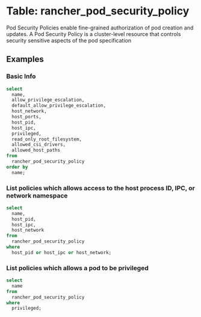 # Table: rancher_pod_security_policy

Pod Security Policies enable fine-grained authorization of pod creation and updates. A Pod Security Policy is a cluster-level resource that controls security sensitive aspects of the pod specification

## Examples

### Basic Info

```sql
select
  name,
  allow_privilege_escalation,
  default_allow_privilege_escalation,
  host_network,
  host_ports,
  host_pid,
  host_ipc,
  privileged,
  read_only_root_filesystem,
  allowed_csi_drivers,
  allowed_host_paths
from
  rancher_pod_security_policy
order by
  name;
```

### List policies which allows access to the host process ID, IPC, or network namespace

```sql
select
  name,
  host_pid,
  host_ipc,
  host_network
from
  rancher_pod_security_policy
where
  host_pid or host_ipc or host_network;
```

### List policies which allows a pod to be privileged

```sql
select
  name
from
  rancher_pod_security_policy
where
  privileged;
```
